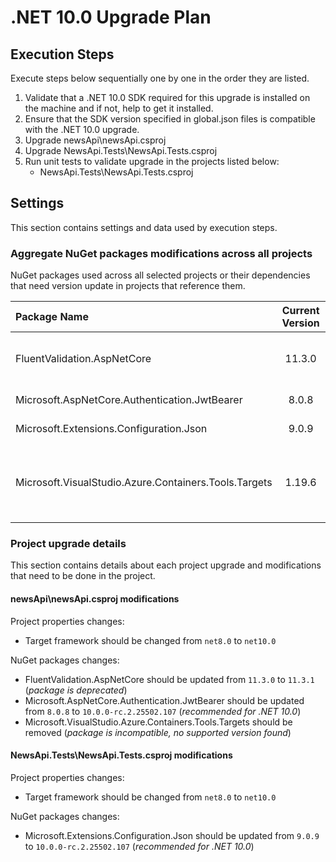 # .NET 10.0 Upgrade Plan

## Execution Steps

Execute steps below sequentially one by one in the order they are listed.

1. Validate that a .NET 10.0 SDK required for this upgrade is installed on the machine and if not, help to get it installed.
2. Ensure that the SDK version specified in global.json files is compatible with the .NET 10.0 upgrade.
3. Upgrade newsApi\newsApi.csproj
4. Upgrade NewsApi.Tests\NewsApi.Tests.csproj
5. Run unit tests to validate upgrade in the projects listed below:
   - NewsApi.Tests\NewsApi.Tests.csproj

## Settings

This section contains settings and data used by execution steps.

### Aggregate NuGet packages modifications across all projects

NuGet packages used across all selected projects or their dependencies that need version update in projects that reference them.

| Package Name          | Current Version | New Version           | Description       |
|:----------------------------------------------------------|:---------------:|:---------------------:|:---------------------------------------------------------------------------|
| FluentValidation.AspNetCore            | 11.3.0       | 11.3.1    | Package is deprecated, should be replaced              |
| Microsoft.AspNetCore.Authentication.JwtBearer             | 8.0.8         | 10.0.0-rc.2.25502.107 | Recommended for .NET 10.0  |
| Microsoft.Extensions.Configuration.Json              | 9.0.9 | 10.0.0-rc.2.25502.107 | Recommended for .NET 10.0      |
| Microsoft.VisualStudio.Azure.Containers.Tools.Targets     | 1.19.6        |         | Package is incompatible, no supported version found - should be removed    |

### Project upgrade details

This section contains details about each project upgrade and modifications that need to be done in the project.

#### newsApi\newsApi.csproj modifications

Project properties changes:
  - Target framework should be changed from `net8.0` to `net10.0`

NuGet packages changes:
  - FluentValidation.AspNetCore should be updated from `11.3.0` to `11.3.1` (*package is deprecated*)
  - Microsoft.AspNetCore.Authentication.JwtBearer should be updated from `8.0.8` to `10.0.0-rc.2.25502.107` (*recommended for .NET 10.0*)
  - Microsoft.VisualStudio.Azure.Containers.Tools.Targets should be removed (*package is incompatible, no supported version found*)

#### NewsApi.Tests\NewsApi.Tests.csproj modifications

Project properties changes:
  - Target framework should be changed from `net8.0` to `net10.0`

NuGet packages changes:
  - Microsoft.Extensions.Configuration.Json should be updated from `9.0.9` to `10.0.0-rc.2.25502.107` (*recommended for .NET 10.0*)
